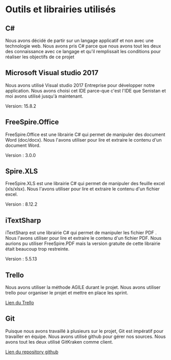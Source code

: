 # Outils et librairies utilisés

## C\#

Nous avons décidé de partir sur un langage applicatif et non avec une technologie web. Nous avons pris C\# parce que nous avons tout les deux des connaissance avec ce langage et qu'il remplissait les conditions pour réaliser les objectifs de ce projet

## Microsoft Visual studio 2017

Nous avons utilisé Visual studio 2017 Entreprise  pour développer notre application. Nous avons choisi cet IDE parce-que c'est l'IDE que Senistan et moi avons utilisé jusqu'à maintenant.

Version: 15.8.2

## FreeSpire.Office

FreeSpire.Office est une librairie C\# qui permet de manipuler des document Word \(doc/docx\). Nous l'avons utiliser pour lire et extraire le contenu d'un document Word.

Version : 3.0.0

## Spire.XLS

FreeSpire.XLS est une librairie C\# qui permet de manipuler des feuille excel \(xls/xlsx\). Nous l'avons utiliser pour lire et extraire le contenu d'un fichier excel.

Version : 8.12.2

## iTextSharp

iTextSharp est une librairie C\# qui permet de manipuler les fichier PDF . Nous l'avons utiliser pour lire et extraire le contenu d'un fichier PDF. Nous aurions pu utiliser FreeSpire.PDF mais la version gratuite de cette librairie était beaucoup trop restreinte.

Version : 5.5.13

## Trello

Nous avons utiliser la méthode AGILE durant le projet. Nous avons utiliser trello pour organiser le projet et mettre en place les sprint. 

[Lien du Trello](https://trello.com/b/jYtXQac9/yet-another-file-finder)

## Git

Puisque nous avons travaillé à plusieurs sur le projet, Git est impératif pour travailler en équipe. Nous avons utilisé github pour gérer nos sources. Nous avons tout les deux utilisé GitKraken comme client.

[Lien du repository github](https://github.com/Seni-J/YAFF) 

